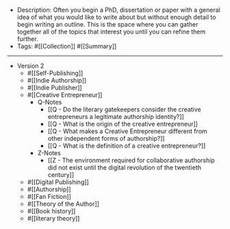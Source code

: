 - Description: Often you begin a PhD, dissertation or paper with a general idea of what you would like to write about but without enough detail to begin writing an outline. This is the space where you can gather together all of the topics that interest you until you can refine them further.
- Tags: #[[Collection]] #[[Summary]]
- ---
- Version 2
    - #[[Self-Publishing]]
    - #[[Indie Authorship]]
    - #[[Indie Publisher]]
    - #[[Creative Entrepreneur]]
        - Q-Notes
            - [[Q - Do the literary gatekeepers consider the creative entrepreneurs a legitimate authorship identity?]]
            - [[Q - What is the origin of the creative entrepreneur]]
            - [[Q - What makes a Creative Entrepreneur different from other independent forms of authorship?]]
            - [[Q - What is the definition of a creative entrepreneur?]]
        - Z-Notes
            - [[Z - The environment required for collaborative authorship did not exist until the digital revolution of the twentieth century]]
    - #[[Digital Publishing]]
    - #[[Authorship]]
    - #[[Fan Fiction]]
    - #[[Theory of the Author]]
    - #[[Book history]]
    - #[[literary theory]]
